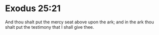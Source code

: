 # Exodus 25:21

And thou shalt put the mercy seat above upon the ark; and in the ark thou shalt put the testimony that I shall give thee.